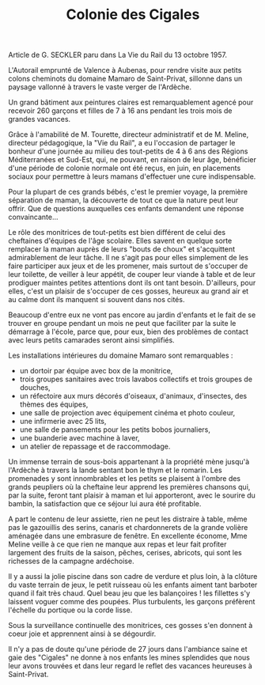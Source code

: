 ﻿---
title: "Colonie des Cigales"
id: "colonie"
description: "Située dans un ancien moulinage de la soie, la colonie des Cigales a été la première colonie de vacances de la SNCF en France, accueillant près de 600 enfants chaque été"
---

<p class="source">
  Article de G. SECKLER paru dans La Vie du Rail du 13 octobre 1957.
</p>

L'Autorail emprunté de Valence à Aubenas, pour rendre visite aux petits colons
cheminots du domaine Mamaro de Saint-Privat, sillonne dans un paysage vallonné à
travers le vaste verger de l'Ardèche.

Un grand bâtiment aux peintures claires est remarquablement agencé pour recevoir
260 garçons et filles de 7 à 16 ans pendant les trois mois de grandes vacances.

Grâce à l'amabilité de M. Tourette, directeur administratif et de M. Meline,
directeur pédagogique, la "Vie du Rail", a eu l'occasion de partager le
bonheur d'une journée au milieu des tout-petits de 4 à 6 ans des Régions
Méditerranées et Sud-Est, qui, ne pouvant, en raison de leur âge, bénéficier
d'une période de colonie normale ont été reçus, en juin, en placements sociaux
pour permettre à leurs mamans d'effectuer une cure indispensable.

Pour la plupart de ces grands bébés, c'est le premier voyage, la première
séparation de maman, la découverte de tout ce que la nature peut leur offrir.
Que de questions auxquelles ces enfants demandent une réponse convaincante...

Le rôle des monitrices de tout-petits est bien différent de celui des cheftaines
d'équipes de l'âge scolaire. Elles savent en quelque sorte remplacer la maman
auprès de leurs "bouts de choux" et s'acquittent admirablement de leur tâche.
Il ne s'agit pas pour elles simplement de les faire participer aux jeux et de
les promener, mais surtout de s'occuper de leur toilette, de veiller à leur
appétit, de couper leur viande à table et de leur prodiguer maintes petites
attentions dont ils ont tant besoin. D'ailleurs, pour elles, c'est un plaisir de
s'occuper de ces gosses, heureux au grand air et au calme dont ils manquent si
souvent dans nos cités.

Beaucoup d'entre eux ne vont pas encore au jardin d'enfants et le fait de se
trouver en groupe pendant un mois ne peut que faciliter par la suite le
démarrage à l'école, parce que, pour eux, bien des problèmes de contact avec
leurs petits camarades seront ainsi simplifiés.

Les installations intérieures du domaine Mamaro sont remarquables :

* un dortoir par équipe avec box de la monitrice,
* trois groupes sanitaires avec trois lavabos collectifs et trois groupes de
douches,
* un réfectoire aux murs décorés d'oiseaux, d'animaux, d'insectes, des thèmes
des équipes,
* une salle de projection avec équipement cinéma et photo couleur,
* une infirmerie avec 25 lits,
* une salle de pansements pour les petits bobos journaliers,
* une buanderie avec machine à laver,
* un atelier de repassage et de raccommodage.

Un immense terrain de sous-bois appartenant à la propriété mène jusqu'à
l'Ardèche à travers la lande sentant bon le thym et le romarin. Les promenades y
sont innombrables et les petits se plaisent à l'ombre des grands peupliers où la
cheftaine leur apprend les premières chansons qui, par la suite, feront tant
plaisir à maman et lui apporteront, avec le sourire du bambin, la satisfaction
que ce séjour lui aura été profitable.

A part le contenu de leur assiette, rien ne peut les distraire à table, même pas
le gazouillis des serins, canaris et chardonnerets de la grande volière aménagée
dans une embrasure de fenêtre. En excellente économe, Mme Meline veille à ce que
rien ne manque aux repas et leur fait profiter largement des fruits de la
saison, pêches, cerises, abricots, qui sont les richesses de la campagne
ardéchoise.

Il y a aussi la jolie piscine dans son cadre de verdure et plus loin, à la
clôture du vaste terrain de jeux, le petit ruisseau où les enfants aiment tant
barboter quand il fait très chaud. Quel beau jeu que les balançoires ! les
fillettes s'y laissent voguer comme des poupées. Plus turbulents, les garçons
préfèrent l'échelle du portique ou la corde lisse.

Sous la surveillance continuelle des monitrices, ces gosses s'en donnent à coeur
joie et apprennent ainsi à se dégourdir.

Il n'y a pas de doute qu'une période de 27 jours dans l'ambiance saine et gaie
des "Cigales" ne donne à nos enfants les mines splendides que nous leur avons
trouvées et dans leur regard le reflet des vacances heureuses à Saint-Privat.
